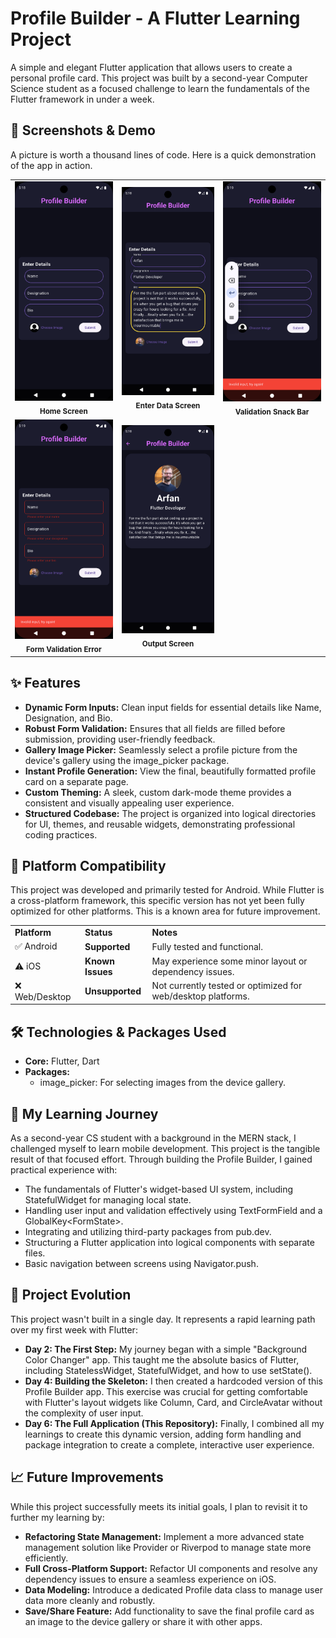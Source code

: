 # **Profile Builder - A Flutter Learning Project**

A simple and elegant Flutter application that allows users to create a personal profile card. This project was built by a second-year Computer Science student as a focused challenge to learn the fundamentals of the Flutter framework in under a week.


## **📸 Screenshots & Demo**

A picture is worth a thousand lines of code. Here is a quick demonstration of the app in action.

<table>
  <tr>
    <td align="center">
      <img src="documentation/HomeScreen.png" alt="Home Screen" width="250">
      <br>
      <sub><b>Home Screen</b></sub>
    </td>
    <td align="center">
      <img src="documentation/EnterData.png" alt="Enter Data" width="250">
      <br>
      <sub><b>Enter Data Screen</b></sub>
    </td>
    <td align="center">
      <img src="documentation/FormValidation1.png" alt="Form Validation Snack Bar" width="250">
      <br>
      <sub><b>Validation Snack Bar</b></sub>
    </td>
  </tr>
  <tr>
    <td align="center">
      <img src="documentation/FormValidation2.png" alt="Form Validation" width="250">
      <br>
      <sub><b>Form Validation Error</b></sub>
    </td>
    <td align="center">
      <img src="documentation/Output.png" alt="Output" width="250">
      <br>
      <sub><b>Output Screen</b></sub>
    </td>
  </tr>
</table>


## **✨ Features**



* **Dynamic Form Inputs:** Clean input fields for essential details like Name, Designation, and Bio.
* **Robust Form Validation:** Ensures that all fields are filled before submission, providing user-friendly feedback.
* **Gallery Image Picker:** Seamlessly select a profile picture from the device's gallery using the image_picker package.
* **Instant Profile Generation:** View the final, beautifully formatted profile card on a separate page.
* **Custom Theming:** A sleek, custom dark-mode theme provides a consistent and visually appealing user experience.
* **Structured Codebase:** The project is organized into logical directories for UI, themes, and reusable widgets, demonstrating professional coding practices.


## **📱 Platform Compatibility**

This project was developed and primarily tested for Android. While Flutter is a cross-platform framework, this specific version has not yet been fully optimized for other platforms. This is a known area for future improvement.


<table>
  <tr>
   <td><strong>Platform</strong>
   </td>
   <td><strong>Status</strong>
   </td>
   <td><strong>Notes</strong>
   </td>
  </tr>
  <tr>
   <td>✅ Android
   </td>
   <td><strong>Supported</strong>
   </td>
   <td>Fully tested and functional.
   </td>
  </tr>
  <tr>
   <td>⚠️ iOS
   </td>
   <td><strong>Known Issues</strong>
   </td>
   <td>May experience some minor layout or dependency issues.
   </td>
  </tr>
  <tr>
   <td>❌ Web/Desktop
   </td>
   <td><strong>Unsupported</strong>
   </td>
   <td>Not currently tested or optimized for web/desktop platforms.
   </td>
  </tr>
</table>



## **🛠️ Technologies & Packages Used**



* **Core:** Flutter, Dart
* **Packages:**
    * image_picker: For selecting images from the device gallery.


## **🌱 My Learning Journey**

As a second-year CS student with a background in the MERN stack, I challenged myself to learn mobile development. This project is the tangible result of that focused effort. Through building the Profile Builder, I gained practical experience with:



* The fundamentals of Flutter's widget-based UI system, including StatefulWidget for managing local state.
* Handling user input and validation effectively using TextFormField and a GlobalKey&lt;FormState>.
* Integrating and utilizing third-party packages from pub.dev.
* Structuring a Flutter application into logical components with separate files.
* Basic navigation between screens using Navigator.push.


## **🚀 Project Evolution**

This project wasn't built in a single day. It represents a rapid learning path over my first week with Flutter:



* **Day 2: The First Step:** My journey began with a simple "Background Color Changer" app. This taught me the absolute basics of Flutter, including StatelessWidget, StatefulWidget, and how to use setState().
* **Day 4: Building the Skeleton:** I then created a hardcoded version of this Profile Builder app. This exercise was crucial for getting comfortable with Flutter's layout widgets like Column, Card, and CircleAvatar without the complexity of user input.
* **Day 6: The Full Application (This Repository):** Finally, I combined all my learnings to create this dynamic version, adding form handling and package integration to create a complete, interactive user experience.


## **📈 Future Improvements**

While this project successfully meets its initial goals, I plan to revisit it to further my learning by:



* **Refactoring State Management:** Implement a more advanced state management solution like Provider or Riverpod to manage state more efficiently.
* **Full Cross-Platform Support:** Refactor UI components and resolve any dependency issues to ensure a seamless experience on iOS.
* **Data Modeling:** Introduce a dedicated Profile data class to manage user data more cleanly and robustly.
* **Save/Share Feature:** Add functionality to save the final profile card as an image to the device gallery or share it with other apps.